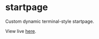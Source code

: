 # startpage

Custom dynamic terminal-style startpage.

View live [here](https://shahmilav.github.io/startpage/).
